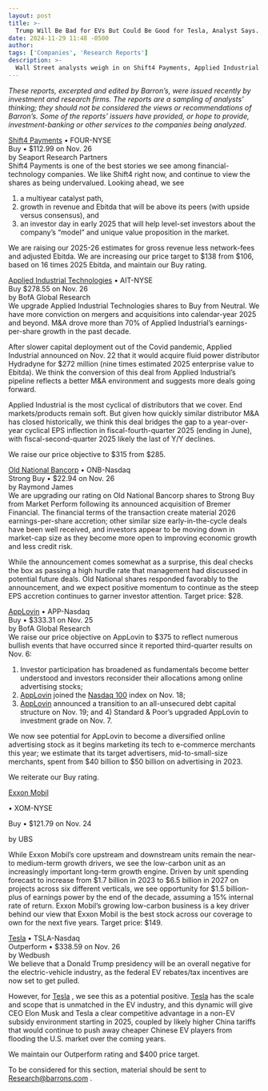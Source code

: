 ```yaml
---
layout: post
title: >-
  Trump Will Be Bad for EVs But Could Be Good for Tesla, Analyst Says. Plus, Exxon Mobil, AppLovin, and More Stocks.
date: 2024-11-29 11:48 -0500
author: 
tags: ['Companies', 'Research Reports']
description: >-
  Wall Street analysts weigh in on Shift4 Payments, Applied Industrial Technologies, Old National Bancorp, AppLovin, Exxon Mobil, and Tesla.
---
```





 


 





*These reports, excerpted and edited by Barron’s, were issued recently by investment and research firms. The reports are a sampling of analysts’ thinking; they should not be considered the views or recommendations of Barron’s. Some of the reports’ issuers have provided, or hope to provide, investment-banking or other services to the companies being analyzed.*


  [Shift4 Payments](https://www.barrons.com/market-data/stocks/FOUR) • FOUR-NYSE   
 Buy • \$112.99 on Nov. 26   
 by Seaport Research Partners   
 Shift4 Payments is one of the best stories we see among financial-technology companies. We like Shift4 right now, and continue to view the shares as being undervalued. Looking ahead, we see   
 1) a multiyear catalyst path,   
 2) growth in revenue and Ebitda that will be above its peers (with upside versus consensus), and   
 3) an investor day in early 2025 that will help level-set investors about the company’s “model” and unique value proposition in the market.


We are raising our 2025-26 estimates for gross revenue less network-fees and adjusted Ebitda. We are increasing our price target to \$138 from \$106, based on 16 times 2025 Ebitda, and maintain our Buy rating.


 [Applied Industrial Technologies](https://www.barrons.com/market-data/stocks/AIT) • AIT-NYSE   
 Buy \$278.55 on Nov. 26   
 by BofA Global Research   
 We upgrade Applied Industrial Technologies shares to Buy from Neutral. We have more conviction on mergers and acquisitions into calendar-year 2025 and beyond. M&A drove more than 70% of Applied Industrial’s earnings-per-share growth in the past decade.


After slower capital deployment out of the Covid pandemic, Applied Industrial announced on Nov. 22 that it would acquire fluid power distributor Hydradyne for \$272 million (nine times estimated 2025 enterprise value to Ebitda). We think the conversion of this deal from Applied Industrial’s pipeline reflects a better M&A environment and suggests more deals going forward. 


Applied Industrial is the most cyclical of distributors that we cover. End markets/products remain soft. But given how quickly similar distributor M&A has closed historically, we think this deal bridges the gap to a year-over-year cyclical EPS inflection in fiscal-fourth-quarter 2025 (ending in June), with fiscal-second-quarter 2025 likely the last of Y/Y declines. 


We raise our price objective to \$315 from \$285.


 [Old National Bancorp](https://www.barrons.com/market-data/stocks/ONB) • ONB-Nasdaq   
 Strong Buy • \$22.94 on Nov. 26   
 by Raymond James   
 We are upgrading our rating on Old National Bancorp shares to Strong Buy from Market Perform following its announced acquisition of Bremer Financial. The financial terms of the transaction create material 2026 earnings-per-share accretion; other similar size early-in-the-cycle deals have been well received, and investors appear to be moving down in market-cap size as they become more open to improving economic growth and less credit risk.


While the announcement comes somewhat as a surprise, this deal checks the box as passing a high hurdle rate that management had discussed in potential future deals. Old National shares responded favorably to the announcement, and we expect positive momentum to continue as the steep EPS accretion continues to garner investor attention. Target price: \$28.


 [AppLovin](https://www.barrons.com/market-data/stocks/APP) • APP-Nasdaq   
 Buy • \$333.31 on Nov. 25   
 by BofA Global Research   
 We raise our price objective on AppLovin to \$375 to reflect numerous bullish events that have occurred since it reported third-quarter results on Nov. 6:   
 1) Investor participation has broadened as fundamentals become better understood and investors reconsider their allocations among online advertising stocks;   
 2) [AppLovin](https://www.barrons.com/market-data/stocks/APP) joined the 
[Nasdaq 100](https://www.barrons.com/market-data/indexes/ndx?mod=article_chiclet) index on Nov. 18;   
 3) [AppLovin](https://www.barrons.com/market-data/stocks/APP) announced a transition to an all-unsecured debt capital structure on Nov. 19; and 4) Standard & Poor’s upgraded AppLovin to investment grade on Nov. 7.


We now see potential for AppLovin to become a diversified online advertising stock as it begins marketing its tech to e-commerce merchants this year; we estimate that its target advertisers, mid-to-small-size merchants, spent from \$40 billion to \$50 billion on advertising in 2023. 


We reiterate our Buy rating.


 [Exxon Mobil](https://www.barrons.com/market-data/stocks/XOM) 



 • XOM-NYSE
 
   

 
 Buy • \$121.79 on Nov. 24
 
   

 
 by UBS
 
   

 
 While Exxon Mobil’s core upstream and downstream units remain the near- to medium-term growth drivers, we see the low-carbon unit as an increasingly important long-term growth engine. Driven by unit spending forecast to increase from \$1.7 billion in 2023 to \$6.5 billion in 2027 on projects across six different verticals, we see opportunity for \$1.5 billion-plus of earnings power by the end of the decade, assuming a 15% internal rate of return. 
Exxon Mobil’s growing low-carbon business is a key driver behind our view that Exxon Mobil is the best stock across our coverage to own for the next five years. Target price: \$149.


 [Tesla](https://www.barrons.com/market-data/stocks/TSLA) • TSLA-Nasdaq   
 Outperform • \$338.59 on Nov. 26   
 by Wedbush   
 We believe that a Donald Trump presidency will be an overall negative for the electric-vehicle industry, as the federal EV rebates/tax incentives are now set to get pulled.


However, for [Tesla](https://www.barrons.com/market-data/stocks/TSLA) , we see this as a potential positive. [Tesla](https://www.barrons.com/market-data/stocks/TSLA) has the scale and scope that is unmatched in the EV industry, and this dynamic will give CEO Elon Musk and Tesla a clear competitive advantage in a non-EV subsidy environment starting in 2025, coupled by likely higher China tariffs that would continue to push away cheaper Chinese EV players from flooding the U.S. market over the coming years.


We maintain our Outperform rating and \$400 price target.





To be considered for this section, material should be sent to [Research@barrons.com](mailto:Research@barrons.com) .









